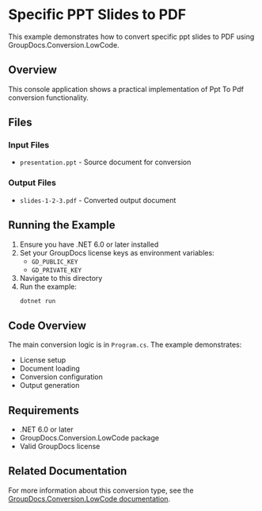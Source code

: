 # Specific PPT Slides to PDF

This example demonstrates how to convert specific ppt slides to PDF using GroupDocs.Conversion.LowCode.

## Overview

This console application shows a practical implementation of Ppt To Pdf conversion functionality.

## Files

### Input Files
- `presentation.ppt` - Source document for conversion

### Output Files
- `slides-1-2-3.pdf` - Converted output document

## Running the Example

1. Ensure you have .NET 6.0 or later installed
2. Set your GroupDocs license keys as environment variables:
   - `GD_PUBLIC_KEY`
   - `GD_PRIVATE_KEY`
3. Navigate to this directory
4. Run the example:
   ```bash
   dotnet run
   ```

## Code Overview

The main conversion logic is in `Program.cs`. The example demonstrates:
- License setup
- Document loading
- Conversion configuration
- Output generation

## Requirements

- .NET 6.0 or later
- GroupDocs.Conversion.LowCode package
- Valid GroupDocs license

## Related Documentation

For more information about this conversion type, see the [GroupDocs.Conversion.LowCode documentation](https://docs.groupdocs.net/conversion/developer-guide/using-ppt-to-pdf-converter/).
